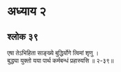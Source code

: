 # अध्याय २

## श्लोक ३९

एषा तेऽभिहिता साङ्ख्ये बुद्धिर्योगे त्विमां श‍ृणु ।<br>बुद्ध्या युक्तो यया पार्थ कर्मबन्धं प्रहास्यसि ॥ २-३९॥<br><br>

